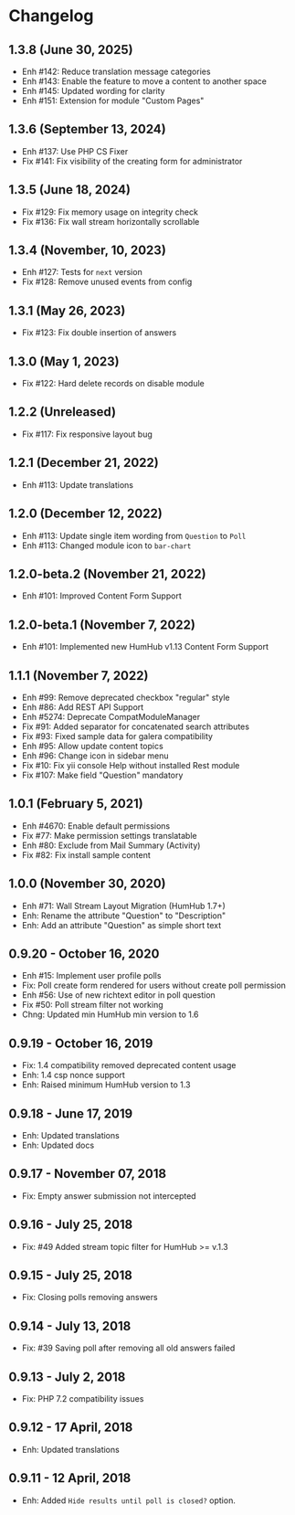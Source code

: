 Changelog
=========

1.3.8 (June 30, 2025)
---------------------
- Enh #142: Reduce translation message categories
- Enh #143: Enable the feature to move a content to another space
- Enh #145: Updated wording for clarity
- Enh #151: Extension for module "Custom Pages"

1.3.6 (September 13, 2024)
--------------------------
- Enh #137: Use PHP CS Fixer
- Fix #141: Fix visibility of the creating form for administrator

1.3.5 (June 18, 2024)
----------------------
- Fix #129: Fix memory usage on integrity check
- Fix #136: Fix wall stream horizontally scrollable

1.3.4 (November, 10, 2023)
--------------------------
- Enh #127: Tests for `next` version
- Fix #128: Remove unused events from config

1.3.1 (May 26, 2023)
--------------------
- Fix #123: Fix double insertion of answers

1.3.0 (May 1, 2023)
-------------------
- Fix #122: Hard delete records on disable module

1.2.2 (Unreleased)
-------------------------
- Fix #117: Fix responsive layout bug

1.2.1 (December 21, 2022)
-------------------------
- Enh #113: Update translations 

1.2.0 (December 12, 2022)
-------------------------
- Enh #113: Update single item wording from `Question` to `Poll` 
- Enh #113: Changed module icon to `bar-chart` 


1.2.0-beta.2 (November 21, 2022)
-------------------------------
- Enh #101: Improved Content Form Support


1.2.0-beta.1 (November 7, 2022)
-------------------------------
- Enh #101: Implemented new HumHub v1.13 Content Form Support


1.1.1 (November 7, 2022)
------------------------
- Enh #99: Remove deprecated checkbox "regular" style
- Enh #86: Add REST API Support
- Enh #5274: Deprecate CompatModuleManager
- Fix #91: Added separator for concatenated search attributes
- Fix #93: Fixed sample data for galera compatibility
- Enh #95: Allow update content topics
- Enh #96: Change icon in sidebar menu
- Fix #10: Fix yii console Help without installed Rest module
- Fix #107: Make field "Question" mandatory


1.0.1 (February 5, 2021)
------------------------
- Enh #4670: Enable default permissions
- Fix #77: Make permission settings translatable
- Enh #80: Exclude from Mail Summary (Activity)
- Fix #82: Fix install sample content


1.0.0 (November 30, 2020)
---------------------
- Enh #71: Wall Stream Layout Migration (HumHub 1.7+)
- Enh: Rename the attribute "Question" to "Description"
- Enh: Add an attribute "Question" as simple short text


0.9.20 - October 16, 2020
-------------------------
- Enh #15: Implement user profile polls
- Fix: Poll create form rendered for users without create poll permission
- Enh #56: Use of new richtext editor in poll question
- Fix #50: Poll stream filter not working
- Chng: Updated min HumHub min version to 1.6

0.9.19 - October 16, 2019
-------------------------
- Fix: 1.4 compatibility removed deprecated content usage
- Enh: 1.4 csp nonce support
- Enh: Raised minimum HumHub version to 1.3 


0.9.18 - June 17, 2019
-----------------------
- Enh: Updated translations
- Enh: Updated docs


0.9.17 - November 07, 2018
--------------------------
- Fix: Empty answer submission not intercepted


0.9.16 - July 25, 2018
-----------------------
- Fix: #49 Added stream topic filter for HumHub >= v.1.3


0.9.15 - July 25, 2018
-----------------------
- Fix: Closing polls removing answers


0.9.14 - July 13, 2018
-----------------------
- Fix: #39 Saving poll after removing all old answers failed


0.9.13 - July 2, 2018
-----------------------
- Fix: PHP 7.2 compatibility issues


0.9.12 - 17 April, 2018
------------------------
- Enh: Updated translations


0.9.11 - 12 April, 2018
------------------------
- Enh: Added `Hide results until poll is closed?` option.
